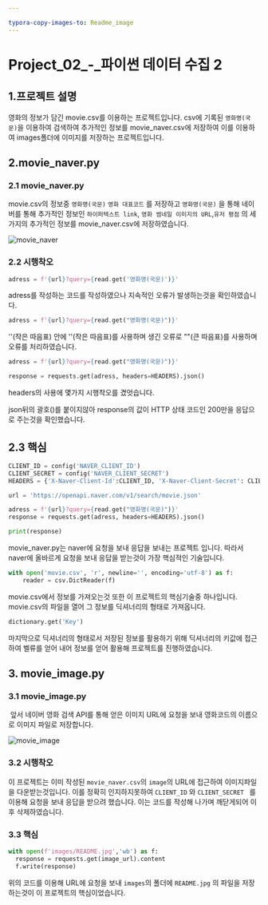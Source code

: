 ```yaml
---

typora-copy-images-to: Readme_image
---
```


# Project_02_-_파이썬 데이터 수집 2

## 1.프로젝트 설명

영화의 정보가 담긴 movie.csv를 이용하는 프로젝트입니다. csv에 기록된 `영화명(국문)`을 이용하여 검색하여 추가적인 정보를 movie_naver.csv에 저장하여 이를 이용하여 images폴더에 이미지를 저장하는 프로젝트입니다.

## 2.movie_naver.py

### 2.1 movie_naver.py

movie.csv의 정보중 `영화명(국문)` `영화 대표코드` 를 저장하고 `영화명(국문)` 을 통해 네이버를 통해 추가적인 정보인  `하이퍼텍스트 link`, `영화 썸네일 이미지의 URL`,` 유저 평점 ` 의 세가지의 추가적인 정보를 movie_naver.csv에 저장하였습니다.

![movie_naver](C:\Users\student\Desktop\Python\PJT\pjt_02\Readme_image\movie_naver.PNG)

### 2.2 시행착오

```python
adress = f'{url}?query={read.get('영화명(국문)')}'
```

adress를 작성하는 코드를 작성하였으나 지속적인 오류가 발생하는것을 확인하였습니다.



```python
adress = f'{url}?query={read.get("영화명(국문)")}'
```

''(작은 따음표) 안에 ''(작은 따음표)를 사용하며 생긴 오류로 ""(큰 따음표)를 사용하며 오류를 처리하였습니다.



```python
adress = f'{url}?query={read.get("영화명(국문)")}'

response = requests.get(adress, headers=HEADERS).json()
```

headers의 사용에 몇가지 시행착오를 겼엇습니다. 

json뒤의 괄호()를 붙이지않아 response의 값이 HTTP 상태 코드인 200만을 응답으로 주는것을 확인했습니다.



## 2.3 핵심

```python
CLIENT_ID = config('NAVER_CLIENT_ID')
CLIENT_SECRET = config('NAVER_CLIENT_SECRET')
HEADERS = {'X-Naver-Client-Id':CLIENT_ID, 'X-Naver-Client-Secret': CLIENT_SECRET}

url = 'https://openapi.naver.com/v1/search/movie.json'

adress = f'{url}?query={read.get("영화명(국문)")}'
response = requests.get(adress, headers=HEADERS).json()

print(response)
```

 movie_naver.py는 naver에 요청을 보내 응답을 보내는 프로젝트 입니다. 따라서 naver에 올바르게 요청을 보내 응답을 받는것이 가장 핵심적인 기술입니다.



```python
with open('movie.csv', 'r', newline='', encoding='utf-8') as f:
    reader = csv.DictReader(f)
```

 movie.csv에서 정보를 가져오는것 또한 이 프로젝트의 핵심기술중 하나입니다. movie.csv의 파일을 열어 그 정보를 딕셔너리의 형태로 가져옵니다.



```python
dictionary.get('Key')
```

 마지막으로 딕셔너리의 형태로서 저장된 정보를 활용하기 위해 딕셔너리의 키값에 접근하여 벨류를 얻어 내어 정보를 얻어 활용해 프로젝트를 진행하였습니다.



## 3. movie_image.py

### 3.1 movie_image.py

​	앞서 네이버 영화 검색 API를 통해 얻은 이미지 URL에 요청을 보내 영화코드의 이름으로 이미지 파일로 저장합니다.

![movie_image](C:\Users\student\Desktop\Python\PJT\pjt_02\Readme_image\movie_image.PNG)



### 3.2 시행착오

 이 프로젝트는 이미 작성된 `movie_naver.csv`의 `image`의  URL에 접근하여 이미지파일을 다운받는것입니다. 이를 정확히 인지하지못하여 `CLIENT_ID` 와 `CLIENT_SECRET ` 를 이용해 요청을 보내 응답을 받으려 했습니다.  이는 코드를 작성해 나가며 깨닫게되어 이후 삭제하였습니다.



### 3.3 핵심

  ```python
with open(f'images/README.jpg','wb') as f:
	response = requests.get(image_url).content
	f.write(response)
  ```

위의 코드를 이용해 URL에 요청을 보내 `images`의 폴더에 `README.jpg` 의 파일을 저장하는것이 이 프로젝트의 핵심이었습니다. 



